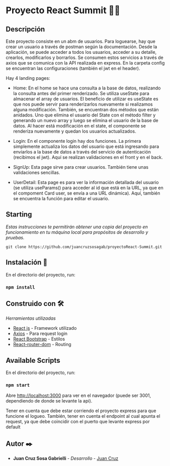 # Proyecto React Summit 🚀🚀


## Descripción
Este proyecto consiste en un abm de usuarios. Para loguearse, hay que crear un usuario a través de postman según la documentación. Desde la aplicación, se puede acceder a todos los usuarios, acceder a su detalle, crearlos, modificarlos y borrarlos. Se consumen estos servicios a través de axios que se comunica con la API realizada en express. En la carpeta config se encuentran las configuraciones (también el jwt en el header). 

Hay 4 landing pages:

* Home:
En el home se hace una consulta a la base de datos, realizando la consulta antes del primer renderizado. Se utiliza useState para almacenar el array de usuarios. El beneficio de utilizar es useState es que nos puede servir para renderizarlos nuevamente si realizamos alguna modificación. 
También, se encuentran dos métodos que están anidados. Uno que elimina el usuario del State con el método filter y generando un nuevo array y luego se elimina el usuario de la base de datos. Al hacer está modificación en el state, el componente se renderiza nuevamente y quedan los usuarios actualizados.

* Login:
En el componente login hay dos funciones. La primera simplemente actualiza los datos del usuario que está ingresando para enviarlos a la base de datos a través del servicio de autenticación (recibimos el jwt). Aquí se realizan validaciones en el front y en el back.

* SignUp:
Esta page sirve para crear usuarios. También tiene unas validaciones sencillas.

* UserDetail:
Esta page es para ver la información detallada del usuario (se utiliza useParams() para acceder al id que está en la URL, ya que en el compoment Card user, se envía a una URL dinámica). Aquí, también se encuentra la función para editar el usuario.





## Starting

_Estas instrucciones te permitirán obtener una copia del proyecto en funcionamiento en tu máquina local para propósitos de desarrollo y pruebas._

```
git clone https://github.com/juancruzsosagab/proyectoReact-Summit.git
```

## Instalación 🔧

En el directorio del proyecto, run:

### `npm install`


## Construido con 🛠️

_Herramientas utilizadas_

* [React js](https://reactjs.org/docs/getting-started.html) - Framework utilizado
* [Axios](https://www.npmjs.com/package/axios) - Para request login
* [React Bootstrap](https://react-bootstrap.netlify.app) - Estilos
* [React-router-dom](https://reactrouter.com/docs/en/v6/getting-started/overview) - Routing


## Available Scripts

En el directorio del proyecto, run:

### `npm start`

Abre [http://localhost:3000](http://localhost:3000) para ver en el navegador (puede ser 3001, dependiendo de donde se levante la api).

Tener en cuenta que debe estar corriendo el proyecto express para que funcione el logueo. También, tener en cuenta el endpoint al cual apunta el request, ya que debe coincidir con el puerto que levante express por default


## Autor ✒️

* **Juan Cruz Sosa Gabrielli** - *Desarrollo* - [Juan Cruz](https://github.com/juancruzsosagab)




